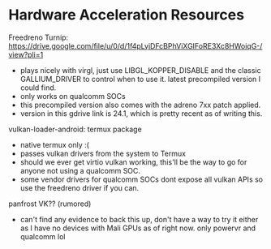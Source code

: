 # Hardware Acceleration Resources

  Freedreno Turnip: https://drive.google.com/file/u/0/d/1f4pLvjDFcBPhViXGIFoRE3Xc8HWoiqG-/view?pli=1
  - plays nicely with virgl, just use LIBGL_KOPPER_DISABLE and the classic GALLIUM_DRIVER to control when to use it. latest precompiled version I could find.
  - only works on qualcomm SOCs
  - this precompiled version also comes with the adreno 7xx patch applied.
  - version in this gdrive link is 24.1, which is pretty recent as of writing this.
  
  vulkan-loader-android: termux package
  - native termux only :(
  - passes vulkan drivers from the system to Termux
  - should we ever get virtio vulkan working, this'll be the way to go for anyone not using a qualcomm SOC.
  - some vendor drivers for qualcomm SOCs dont expose all vulkan APIs so use the freedreno driver if you can.

  panfrost VK?? (rumored)
  - can't find any evidence to back this up, don't have a way to try it either as I have no devices with Mali GPUs as of right now. only powervr and qualcomm lol
